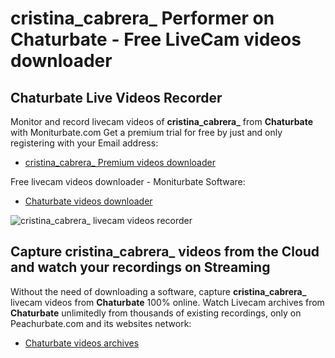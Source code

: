 # cristina_cabrera_ Performer on Chaturbate - Free LiveCam videos downloader

## Chaturbate Live Videos Recorder

Monitor and record livecam videos of **cristina_cabrera_** from **Chaturbate** with Moniturbate.com
Get a premium trial for free by just and only registering with your Email address:
* [cristina_cabrera_ Premium videos downloader](https://moniturbate.com/request-demo-licence-key.html)

Free livecam videos downloader - Moniturbate Software:
* [Chaturbate videos downloader](https://moniturbate.com/moniturbate-download-software.html)

![cristina_cabrera_ livecam videos recorder](https://peachurnet.com/templates/moniturbate-software.png)


## Capture cristina_cabrera_ videos from the Cloud and watch your recordings on Streaming

Without the need of downloading a software, capture **cristina_cabrera_** livecam videos from **Chaturbate** 100% online.
Watch Livecam archives from **Chaturbate** unlimitedly from thousands of existing recordings, only on Peachurbate.com and its websites network:
* [Chaturbate videos archives](https://peachurnet.com/)
